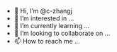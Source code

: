 - 👋 Hi, I’m @c-zhangj
- 👀 I’m interested in ...
- 🌱 I’m currently learning ...
- 💞️ I’m looking to collaborate on ...
- 📫 How to reach me ...

<!---
c-zhangj/c-zhangj is a ✨ special ✨ repository because its `README.md` (this file) appears on your GitHub profile.
You can click the Preview link to take a look at your changes.
--->
